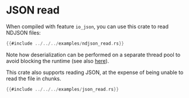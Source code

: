 # JSON read

When compiled with feature `io_json`, you can use this crate to read NDJSON files:

```rust
{{#include ../../../examples/ndjson_read.rs}}
```

Note how deserialization can be performed on a separate thread pool to avoid
blocking the runtime (see also [here](https://ryhl.io/blog/async-what-is-blocking/)).

This crate also supports reading JSON, at the expense of being unable to read the file in chunks.

```rust
{{#include ../../../examples/json_read.rs}}
```
